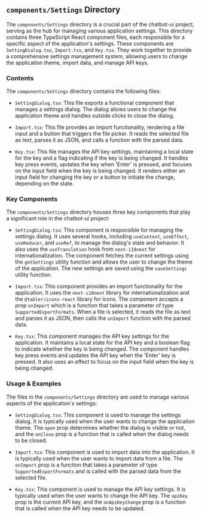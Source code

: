 
## `components/Settings` Directory

The `components/Settings` directory is a crucial part of the chatbot-ui project, serving as the hub for managing various application settings. This directory contains three TypeScript React component files, each responsible for a specific aspect of the application's settings. These components are `SettingDialog.tsx`, `Import.tsx`, and `Key.tsx`. They work together to provide a comprehensive settings management system, allowing users to change the application theme, import data, and manage API keys.

### Contents

The `components/Settings` directory contains the following files:

- `SettingDialog.tsx`: This file exports a functional component that manages a settings dialog. The dialog allows users to change the application theme and handles outside clicks to close the dialog.

- `Import.tsx`: This file provides an import functionality, rendering a file input and a button that triggers the file picker. It reads the selected file as text, parses it as JSON, and calls a function with the parsed data.

- `Key.tsx`: This file manages the API key settings, maintaining a local state for the key and a flag indicating if the key is being changed. It handles key press events, updates the key when 'Enter' is pressed, and focuses on the input field when the key is being changed. It renders either an input field for changing the key or a button to initiate the change, depending on the state.

### Key Components

The `components/Settings` directory houses three key components that play a significant role in the chatbot-ui project:

- `SettingDialog.tsx`: This component is responsible for managing the settings dialog. It uses several hooks, including `useContext`, `useEffect`, `useReducer`, and `useRef`, to manage the dialog's state and behavior. It also uses the `useTranslation` hook from `next-i18next` for internationalization. The component fetches the current settings using the `getSettings` utility function and allows the user to change the theme of the application. The new settings are saved using the `saveSettings` utility function.

- `Import.tsx`: This component provides an import functionality for the application. It uses the `next-i18next` library for internationalization and the `@tabler/icons-react` library for icons. The component accepts a prop `onImport` which is a function that takes a parameter of type `SupportedExportFormats`. When a file is selected, it reads the file as text and parses it as JSON, then calls the `onImport` function with the parsed data.

- `Key.tsx`: This component manages the API key settings for the application. It maintains a local state for the API key and a boolean flag to indicate whether the key is being changed. The component handles key press events and updates the API key when the 'Enter' key is pressed. It also uses an effect to focus on the input field when the key is being changed.

### Usage & Examples

The files in the `components/Settings` directory are used to manage various aspects of the application's settings:

- `SettingDialog.tsx`: This component is used to manage the settings dialog. It is typically used when the user wants to change the application theme. The `open` prop determines whether the dialog is visible or not, and the `onClose` prop is a function that is called when the dialog needs to be closed.

- `Import.tsx`: This component is used to import data into the application. It is typically used when the user wants to import data from a file. The `onImport` prop is a function that takes a parameter of type `SupportedExportFormats` and is called with the parsed data from the selected file.

- `Key.tsx`: This component is used to manage the API key settings. It is typically used when the user wants to change the API key. The `apiKey` prop is the current API key, and the `onApiKeyChange` prop is a function that is called when the API key needs to be updated.
